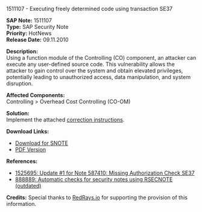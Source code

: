 1511107 - Executing freely determined code using transaction SE37

**SAP Note:** 1511107  
**Type:** SAP Security Note  
**Priority:** HotNews  
**Release Date:** 09.11.2010  

**Description:**  
Using a function module of the Controlling (CO) component, an attacker can execute any user-defined source code. This vulnerability allows the attacker to gain control over the system and obtain elevated privileges, potentially leading to unauthorized access, data manipulation, and system disruption.

**Affected Components:**  
Controlling > Overhead Cost Controlling (CO-OM)

**Solution:**  
Implement the attached [correction instructions](https://me.sap.com/corrins/0001511107/1).

**Download Links:**  
- [Download for SNOTE](https://notesdownloads.sap.com/note/0040000008954562017)  
- [PDF Version](https://userapps.support.sap.com/sap/support/sfm/notes/print/0001511107?language=en-US&token=49574538525D226BAD5B693D21F7C204)

**References:**  
- [1525695: Update #1 for Note 587410: Missing Authorization Check SE37](https://me.sap.com/notes/1525695)  
- [888889: Automatic checks for security notes using RSECNOTE (outdated)](https://me.sap.com/notes/888889)

**Credits:** Special thanks to [RedRays.io](https://redrays.io) for supporting the provision of this information.